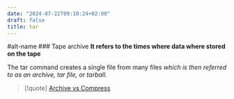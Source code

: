 ```yaml
---
date: "2024-07-22T09:10:24+02:00"
draft: false
title: tar
---
```


#alt-name ### Tape archive **It refers to the times where data where
stored on the tape**

The tar command creates a single file from many files *which is then
referred to as an archive, tar file, or tarball.*

> \[!quote\] [Archive vs Compress](/Archive_vs_Compress)

